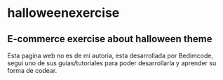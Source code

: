 # halloweenexercise
## E-commerce exercise about halloween theme

Esta pagina web no es de mi autoria, esta desarrollada por Bedimcode, segui uno de sus guias/tutoriales para poder desarrollarla y aprender su forma de codear.
